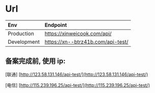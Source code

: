 # Url

Env         | Endpoint
:---------- | :--------------------------------
Production  | https://xinweicook.com/api/
Development | https://xn--btrz41b.com/api-test/

## 备案完成前, 使用 ip:
[联通] [http://123.58.131.146/api-test/](http://123.58.131.146/api-test/)

[电信] [http://115.239.196.25/api-test/](http://115.239.196.25/api-test/)
